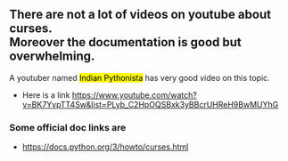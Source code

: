 ## There are not a lot of videos on youtube about curses. <br>Moreover the documentation is good but overwhelming.

A youtuber named <mark>Indian Pythonista</mark> has very good video on this topic.
- Here is a link https://www.youtube.com/watch?v=BK7YvpTT4Sw&list=PLyb_C2HpOQSBxk3yBBcrUHReH9BwMUYhG

### Some official doc links are 
- https://docs.python.org/3/howto/curses.html
